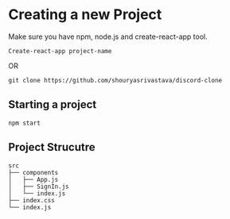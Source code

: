 # Creating a new Project

Make sure you have npm, node.js and create-react-app tool.

```
Create-react-app project-name
```

OR

```
git clone https://github.com/shouryasrivastava/discord-clone
```

## Starting a project

```
npm start
```

## Project Strucutre

```
src
├── components
│   ├── App.js
│   ├── SignIn.js
│   └── index.js
├── index.css
└── index.js
```

